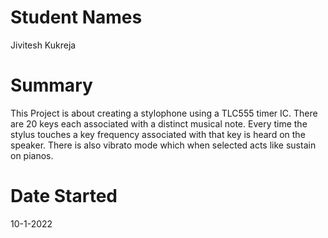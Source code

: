 # Student Names 
Jivitesh Kukreja

# Summary
This Project is about creating a stylophone using a TLC555 timer IC. There are 20 keys each associated with a distinct musical note. 
Every time the stylus touches a key frequency associated with that key is heard on the speaker.
There is also vibrato mode which when selected acts like sustain on pianos.

# Date Started
10-1-2022
